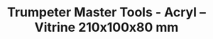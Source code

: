 ---
layout: product
title: "Trumpeter Master Tools - Acryl – Vitrine 210x100x80 mm"
price: "1500" 
desc: "Vitrina za makete"
img_path: "/assets/img/TRU09817.webp"
brand: "N/A"
available: false
special_offer: false
new: false
soon: false
cat: "070000"
subcat: "0N/A"
subsubcat: "0N/A"
sifra: "TRU09817"
popular: false
spec: false
---